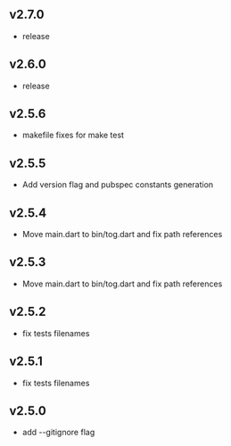 ## v2.7.0
- release
## v2.6.0
- release
## v2.5.6
- makefile fixes for make test
## v2.5.5
- Add version flag and pubspec constants generation
## v2.5.4
- Move main.dart to bin/tog.dart and fix path references
## v2.5.3
- Move main.dart to bin/tog.dart and fix path references
## v2.5.2
- fix tests filenames
## v2.5.1
- fix tests filenames
## v2.5.0
- add --gitignore flag
